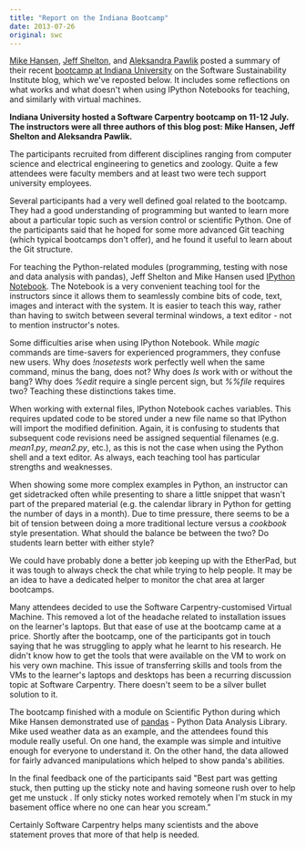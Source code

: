 ```yaml
---
title: "Report on the Indiana Bootcamp"
date: 2013-07-26
original: swc
---
```

<p>
  <a href="http://synesthesiam.com/">Mike Hansen</a>,
  <a href="http://engineeringrevision.com/">Jeff Shelton</a>,
  and <a href="http://www.software.ac.uk/about/people/aleksandra-pawlik">Aleksandra Pawlik</a>
  posted a summary of their recent
  <a href="http://www.software.ac.uk/blog/2013-07-24-software-carpentry-bootcamp-indiana-university">bootcamp at Indiana University</a>
  on the Software Sustainability Institute blog,
  which we've reposted below.
  It includes some reflections on what works and what doesn't when using IPython Notebooks for teaching,
  and similarly with virtual machines.
</p>
<p>
  <strong>Indiana University hosted a Software Carpentry bootcamp on 11-12 July. The instructors were all three authors of this blog post: Mike Hansen, Jeff Shelton and Aleksandra Pawlik.</strong>
</p>
<p>The participants recruited from different disciplines ranging from computer science and electrical engineering to genetics and zoology. Quite a few attendees were faculty members and at least two were tech support university employees.</p>
<p>Several participants had a very well defined goal related to the bootcamp. They had a good understanding of programming but wanted to learn more about a particular topic such as version control or scientific Python. One of the participants said that he hoped for some more advanced Git teaching (which typical bootcamps don't offer), and he found it useful to learn about the Git structure.</p>
<p>For teaching the Python-related modules (programming, testing with nose and data analysis with pandas), Jeff Shelton and Mike Hansen used <a href="http://ipython.org/notebook.html">IPython Notebook</a>. The Notebook is a very convenient teaching tool for the instructors since it allows them to seamlessly combine bits of code, text, images and interact with the system. It is easier to teach this way, rather than having to switch between several terminal windows, a text editor - not to mention instructor's notes.</p>
<p>Some difficulties arise when using IPython Notebook. While <em>magic</em> commands are time-savers for experienced programmers, they confuse new users. Why does <em>!nosetests</em> work perfectly well when the same command, minus the bang, does not? Why does <em>ls </em>work with or without the bang? Why does <em>%edit</em> require a single percent sign, but <em>%%file</em> requires two? Teaching these distinctions takes time.</p>
<p>When working with external files, IPython Notebook caches variables. This requires updated code to be stored under a new file name so that IPython will import the modified definition. Again, it is confusing to students that subsequent code revisions need be assigned sequential filenames (e.g. <em>mean1.py</em>, <em>mean2.py</em>, etc.), as this is not the case when using the Python shell and a text editor. As always, each teaching tool has particular strengths and weaknesses.</p>
<p>When showing some more complex examples in Python, an instructor can get sidetracked often while presenting to share a little snippet that wasn't part of the prepared material (e.g. the calendar library in Python for getting the number of days in a month). Due to time pressure, there seems to be a bit of tension between doing a more traditional lecture versus a <em>cookbook</em> style presentation. What should the balance be between the two? Do students learn better with either style?</p>
<p>We could have probably done a better job keeping up with the EtherPad, but it was tough to always check the chat while trying to help people. It may be an idea to have a dedicated helper to monitor the chat area at larger bootcamps.</p>
<p>Many attendees decided to use the Software Carpentry-customised Virtual Machine. This removed a lot of the headache related to installation issues on the learner's laptops. But that ease of use at the bootcamp came at a price. Shortly after the bootcamp, one of the participants got in touch saying that he was struggling to apply what he learnt to his research. He didn't know how to get the tools that were available on the VM to work on his very own machine. This issue of transferring skills and tools from the VMs to the learner's laptops and desktops has been a recurring discussion topic at Software Carpentry. There doesn't seem to be a silver bullet solution to it.</p>
<p>The bootcamp finished with a module on Scientific Python during which Mike Hansen demonstrated use of <a href="http://pandas.pydata.org/">pandas</a> - Python Data Analysis Library. Mike used weather data as an example, and the attendees found this module really useful. On one hand, the example was simple and intuitive enough for everyone to understand it. On the other hand, the data allowed for fairly advanced manipulations which helped to show panda's abilities.</p>
<p>In the final feedback one of the participants said "Best part was getting stuck, then putting up the sticky note and having someone rush over to help get me unstuck . If only sticky notes worked remotely when I'm stuck in my basement office where no one can hear you scream."</p>
<p>Certainly Software Carpentry helps many scientists and the above statement proves that more of that help is needed.</p>
